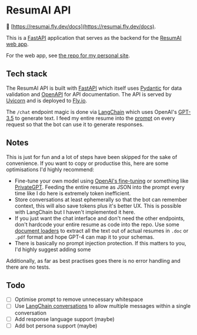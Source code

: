 # ResumAI API

🔗 [https://resumai.fly.dev/docs](https://resumai.fly.dev/docs).

This is a [FastAPI](https://fastapi.tiangolo.com/) application that serves as the backend for the [ResumAI web app](https://www.brianbriscoe.dev/resume).

For the web app, see [the repo for my personal site](https://github.com/Briscoooe/brianbriscoe.dev/tree/main/resume).

## Tech stack
The ResumAI API is built with [FastAPI](https://fastapi.tiangolo.com/) which itself uses [Pydantic](https://pydantic-docs.helpmanual.io/) for data validation and [OpenAPI](https://swagger.io/specification/) for API documentation. The API is served by [Uvicorn](https://www.uvicorn.org/) and is deployed to [Fly.io](https://fly.io/).

The `/chat` endpoint magic is done via [LangChain](https://python.langchain.com/en/latest/index.html) which uses OpenAI's [GPT-3.5](https://openai.com/blog/openai-api/) to generate text. I feed my entire resume into the [prompt](https://github.com/Briscoooe/resumai/blob/main/chat.py#L36) on every request so that the bot can use it to generate responses.

## Notes
This is just for fun and a lot of steps have been skipped for the sake of convenience. If you want to copy or productise this, here are some optimisations I'd highly recommend:
- Fine-tune your own model using [OpenAI's fine-tuning](https://openai.com/blog/customizing-gpt-3) or something like [PrivateGPT](https://github.com/imartinez/privateGPT). Feeding the entire resume as JSON into the prompt every time like I do here is extremely token inefficient.
- Store conversations at least ephemerally so that the bot can remember context, this will also save tokens plus it's better UX. This is possible with LangChain but I haven't implemented it here.
- If you just want the chat interface and don't need the other endpoints, don't hardcode your entire resume as code into the repo. Use some [document loaders](https://python.langchain.com/en/latest/modules/indexes/document_loaders/examples/pdf.html) to extract all the text out of actual resumes in `.doc` or `.pdf` format and hope GPT-4 can map it to your schemas.
- There is basically no prompt injection protection. If this matters to you, I'd highly suggest adding some 

Additionally, as far as best practises goes there is no error handling and there are no tests.

## Todo
- [ ] Optimise prompt to remove unnecessary whitespace
- [ ] Use [LangChain conversations](https://python.langchain.com/en/latest/modules/memory/getting_started.html) to allow multiple messages within a single conversation
- [ ] Add response language support (maybe)
- [ ] Add bot persona support (maybe)